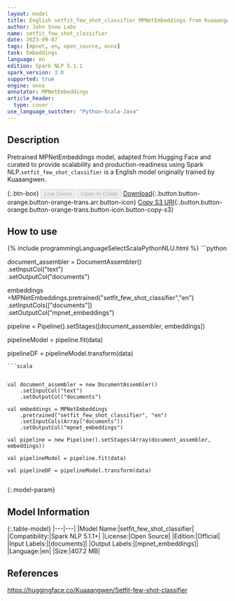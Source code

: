 ```yaml
---
layout: model
title: English setfit_few_shot_classifier MPNetEmbeddings from Kuaaangwen
author: John Snow Labs
name: setfit_few_shot_classifier
date: 2023-09-07
tags: [mpnet, en, open_source, onnx]
task: Embeddings
language: en
edition: Spark NLP 5.1.1
spark_version: 3.0
supported: true
engine: onnx
annotator: MPNetEmbeddings
article_header:
  type: cover
use_language_switcher: "Python-Scala-Java"
---
```


## Description

Pretrained MPNetEmbeddings  model, adapted from Hugging Face and curated to provide scalability and production-readiness using Spark NLP.`setfit_few_shot_classifier` is a English model originally trained by Kuaaangwen.

{:.btn-box}
<button class="button button-orange" disabled>Live Demo</button>
<button class="button button-orange" disabled>Open in Colab</button>
[Download](https://s3.amazonaws.com/auxdata.johnsnowlabs.com/public/models/setfit_few_shot_classifier_en_5.1.1_3.0_1694123478364.zip){:.button.button-orange.button-orange-trans.arr.button-icon}
[Copy S3 URI](s3://auxdata.johnsnowlabs.com/public/models/setfit_few_shot_classifier_en_5.1.1_3.0_1694123478364.zip){:.button.button-orange.button-orange-trans.button-icon.button-copy-s3}

## How to use



<div class="tabs-box" markdown="1">
{% include programmingLanguageSelectScalaPythonNLU.html %}
```python


document_assembler = DocumentAssembler() \
    .setInputCol("text") \
    .setOutputCol("documents")
    
    
embeddings =MPNetEmbeddings.pretrained("setfit_few_shot_classifier","en") \
            .setInputCols(["documents"]) \
            .setOutputCol("mpnet_embeddings")

pipeline = Pipeline().setStages([document_assembler, embeddings])

pipelineModel = pipeline.fit(data)

pipelineDF = pipelineModel.transform(data)

```
```scala


val document_assembler = new DocumentAssembler()
    .setInputCol("text") 
    .setOutputCol("documents")
    
val embeddings = MPNetEmbeddings 
    .pretrained("setfit_few_shot_classifier", "en")
    .setInputCols(Array("documents")) 
    .setOutputCol("mpnet_embeddings") 

val pipeline = new Pipeline().setStages(Array(document_assembler, embeddings))

val pipelineModel = pipeline.fit(data)

val pipelineDF = pipelineModel.transform(data)


```
</div>

{:.model-param}
## Model Information

{:.table-model}
|---|---|
|Model Name:|setfit_few_shot_classifier|
|Compatibility:|Spark NLP 5.1.1+|
|License:|Open Source|
|Edition:|Official|
|Input Labels:|[documents]|
|Output Labels:|[mpnet_embeddings]|
|Language:|en|
|Size:|407.2 MB|

## References

https://huggingface.co/Kuaaangwen/Setfit-few-shot-classifier